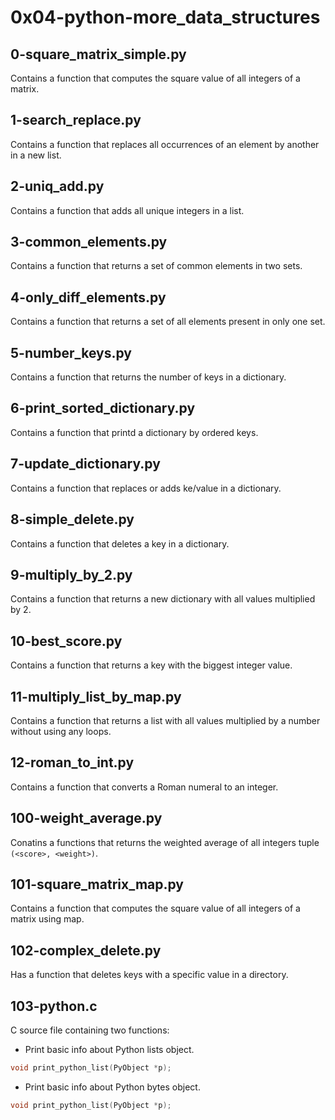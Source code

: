 # 0x04-python-more_data_structures

## 0-square_matrix_simple.py

Contains a function that computes the square value of all integers of a matrix.

## 1-search_replace.py

Contains a function that replaces all occurrences of an element by another in a new list.

## 2-uniq_add.py

Contains a function that adds all unique integers in a list.

## 3-common_elements.py

Contains a function that returns a set of common elements in two sets.

## 4-only_diff_elements.py

Contains a function that returns a set of all elements present in only one set.

## 5-number_keys.py

Contains a function that returns the number of keys in a dictionary.

## 6-print_sorted_dictionary.py

Contains a function that printd a dictionary by ordered keys.

## 7-update_dictionary.py

Contains a function that replaces or adds ke/value in a dictionary.

## 8-simple_delete.py

Contains a function that deletes a key in a dictionary.

## 9-multiply_by_2.py

Contains a function that returns a new dictionary with all values multiplied by 2.

## 10-best_score.py

Contains a function that returns a key with the biggest integer value.

## 11-multiply_list_by_map.py

Contains a function that returns a list with all values multiplied by a number without using any loops.

## 12-roman_to_int.py

Contains a function that converts a Roman numeral to an integer.

## 100-weight_average.py

Conatins a functions that returns the weighted average of all integers tuple `(<score>, <weight>)`.

## 101-square_matrix_map.py

Contains a function that computes the square value of all integers of a matrix using map.

## 102-complex_delete.py

Has a function that deletes keys with a specific value in a directory.

## 103-python.c

C source file containing two functions:

- Print basic info about Python lists object.

```C
void print_python_list(PyObject *p);
```

- Print basic info about Python bytes object.

```C
void print_python_list(PyObject *p);
```
